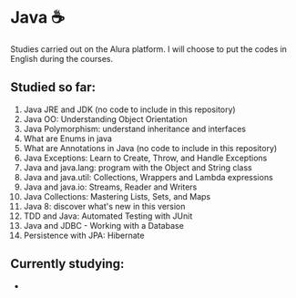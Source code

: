 # Java :coffee:

Studies carried out on the Alura platform. I will choose to put the codes in English during the courses.



## Studied so far:

1. Java JRE and JDK (no code to include in this repository)
1. Java OO: Understanding Object Orientation
1. Java Polymorphism: understand inheritance and interfaces
1. What are Enums in java
1. What are Annotations in Java (no code to include in this repository)
1. Java Exceptions: Learn to Create, Throw, and Handle Exceptions
1. Java and java.lang: program with the Object and String class
1. Java and java.util: Collections, Wrappers and Lambda expressions
1. Java and java.io: Streams, Reader and Writers
1. Java Collections: Mastering Lists, Sets, and Maps
1. Java 8: discover what's new in this version
1. TDD and Java: Automated Testing with JUnit
1. Java and JDBC - Working with a Database
1. Persistence with JPA: Hibernate

## Currently studying:

- 
